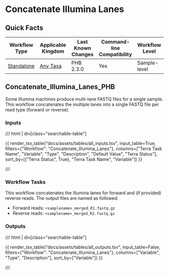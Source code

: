 # Concatenate Illumina Lanes

## Quick Facts

| **Workflow Type** | **Applicable Kingdom** | **Last Known Changes** | **Command-line Compatibility** | **Workflow Level** |
|---|---|---|---|---|
| [Standalone](../../workflows_overview/workflows_type.md/#standalone) | [Any Taxa](../../workflows_overview/workflows_kingdom.md/#any-taxa) | PHB 2.3.0 | Yes | Sample-level |

## Concatenate_Illumina_Lanes_PHB

Some Illumina machines produce multi-lane FASTQ files for a single sample. This workflow concatenates the multiple lanes into a single FASTQ file per read type (forward or reverse).

### Inputs

/// html | div[class="searchable-table"]

{{ render_tsv_table("docs/assets/tables/all_inputs.tsv", input_table=True, filters={"Workflow": "Concatenate_Illumina_Lanes"}, columns=["Terra Task Name", "Variable", "Type", "Description", "Default Value", "Terra Status"], sort_by=[("Terra Status", True), "Terra Task Name", "Variable"]) }}

///

### Workflow Tasks

This workflow concatenates the Illumina lanes for forward and (if provided) reverse reads. The output files are named as followed:

- Forward reads: `<samplename>_merged_R1.fastq.gz`
- Reverse reads: `<samplename>_merged_R2.fastq.gz`

### Outputs

/// html | div[class="searchable-table"]

{{ render_tsv_table("docs/assets/tables/all_outputs.tsv", input_table=False, filters={"Workflow": "Concatenate_Illumina_Lanes"}, columns=["Variable", "Type", "Description"], sort_by=["Variable"]) }}

///
